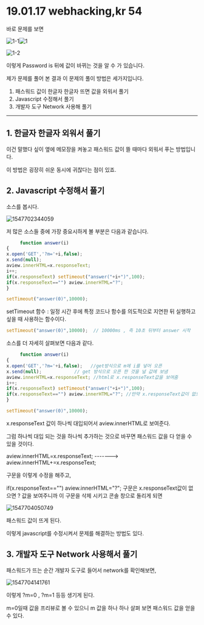 # 19.01.17 webhacking,kr 54

바로 문제를 보면

 ![1-1](C:\Users\Yellme\Desktop\1-1.PNG)![1](C:\Users\Yellme\Desktop\1.PNG)

![1-2](C:\Users\Yellme\Desktop\1-2.PNG)

이렇게 Password is 뒤에 값이 바뀌는 것을 알 수 가 있습니다.

제가 문제를 풀어 본 결과 이 문제의 풀이 방법은 세가지입니다.

1. 패스워드 값이 한글자 한글자 뜨면 값을 외워서 풀기
2. Javascript 수정해서 풀기
3. 개발자 도구 Network 사용해 풀기



------

## 1. 한글자 한글자 외워서 풀기

이건 말했다 싶이 옆에 메모장을 켜놓고 패스워드 값이 뜰 때마다 외워서 푸는 방법입니다.

이 방법은 굉장히 쉬운 동시에 귀찮다는 점이 있죠.



## 2. Javascript 수정해서 풀기

소스를 봅시다.

![1547702344059](C:\Users\Yellme\AppData\Local\Temp\1547702344059.png)

저 많은 소스들 중에 가장 중요시하게 볼 부분은 다음과 같습니다.

```javascript
     function answer(i)
{
x.open('GET','?m='+i,false);
x.send(null);
aview.innerHTML=x.responseText;
i++;
if(x.responseText) setTimeout("answer("+i+")",100);
if(x.responseText=="") aview.innerHTML="?";
}

setTimeout("answer(0)",10000);
```

setTimeout 함수 : 일정 시간 후에 특정 코드나 함수를 의도적으로 지연한 뒤 실행하고 싶을 때 사용하는 함수이다.

```javascript
setTimeout("answer(0)",10000);  // 10000ms , 즉 10초 뒤부터 answer 시작
```

소스를 더 자세히 살펴보면 다음과 같다.

```javascript
     function answer(i)
{
x.open('GET','?m='+i,false);   //get방식으로 m에 i를 넣어 오픈 
x.send(null);			 // get 방식으로 오픈 한 것을 널 값에 보냄
aview.innerHTML=x.responseText; //html로 x.responseText값을 보여줌
i++;					
if(x.responseText) setTimeout("answer("+i+")",100);  
if(x.responseText=="") aview.innerHTML="?"; //만약 x.responseText값이 없으면 "?" 보여줌
}					

setTimeout("answer(0)",10000);

```

x.responseText 값이 하나씩 대입되어서 aview.innerHTML로 보여준다.

그럼 하나씩 대입 되는 것을 하나씩 추가하는 것으로 바꾸면 패스워드 값을 다 얻을 수 있을 것이다.

aview.innerHTML=x.responseText;   -------> aview.innerHTML+=x.responseText;

구문을 이렇게 수정을 해주고,

if(x.responseText=="") aview.innerHTML="?"; 구문은 x.responseText값이 없으면 ? 값을 보여주니까 이 구문을 삭제 시키고 콘솔 창으로 돌리게 되면

 ![1547704050749](C:\Users\Yellme\AppData\Local\Temp\1547704050749.png)

패스워드 값이 뜨게 된다.

이렇게 javascript를 수정시켜서 문제를 해결하는 방법도 있다.



## 3. 개발자 도구 Network 사용해서 풀기

패스워드가 뜨는 순간 개발자 도구로 들어서 network를 확인해보면,

![1547704141761](C:\Users\Yellme\AppData\Local\Temp\1547704141761.png)

이렇게 ?m=0 , ?m=1 등등 생기게 된다. 

m=0일때 값을 프리뷰로 볼 수 있으니 m 값을 하나 하나 살펴 보면 패스워드 값을 얻을 수 있다.



